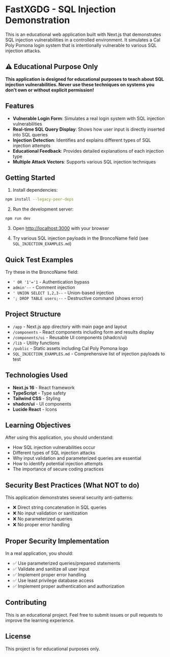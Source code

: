 # FastXGDG - SQL Injection Demonstration

This is an educational web application built with Next.js that demonstrates SQL injection vulnerabilities in a controlled environment. It simulates a Cal Poly Pomona login system that is intentionally vulnerable to various SQL injection attacks.

## ⚠️ Educational Purpose Only

**This application is designed for educational purposes to teach about SQL injection vulnerabilities. Never use these techniques on systems you don't own or without explicit permission!**

## Features

- **Vulnerable Login Form**: Simulates a real login system with SQL injection vulnerabilities
- **Real-time SQL Query Display**: Shows how user input is directly inserted into SQL queries
- **Injection Detection**: Identifies and explains different types of SQL injection attempts
- **Educational Feedback**: Provides detailed explanations of each injection type
- **Multiple Attack Vectors**: Supports various SQL injection techniques

## Getting Started

1. Install dependencies:
```bash
npm install --legacy-peer-deps
```

2. Run the development server:
```bash
npm run dev
```

3. Open [http://localhost:3000](http://localhost:3000) with your browser

4. Try various SQL injection payloads in the BroncoName field (see `SQL_INJECTION_EXAMPLES.md`)

## Quick Test Examples

Try these in the BroncoName field:
- `' OR '1'='1` - Authentication bypass
- `admin'--` - Comment injection
- `' UNION SELECT 1,2,3--` - Union-based injection
- `'; DROP TABLE users;--` - Destructive command (shows error)

## Project Structure

- `/app` - Next.js app directory with main page and layout
- `/components` - React components including form and results display
- `/components/ui` - Reusable UI components (shadcn/ui)
- `/lib` - Utility functions
- `/public` - Static assets including Cal Poly Pomona logo
- `SQL_INJECTION_EXAMPLES.md` - Comprehensive list of injection payloads to test

## Technologies Used

- **Next.js 16** - React framework
- **TypeScript** - Type safety
- **Tailwind CSS** - Styling
- **shadcn/ui** - UI components
- **Lucide React** - Icons

## Learning Objectives

After using this application, you should understand:
- How SQL injection vulnerabilities occur
- Different types of SQL injection attacks
- Why input validation and parameterized queries are essential
- How to identify potential injection attempts
- The importance of secure coding practices

## Security Best Practices (What NOT to do)

This application demonstrates several security anti-patterns:
- ❌ Direct string concatenation in SQL queries
- ❌ No input validation or sanitization
- ❌ No parameterized queries
- ❌ No proper error handling

## Proper Security Implementation

In a real application, you should:
- ✅ Use parameterized queries/prepared statements
- ✅ Validate and sanitize all user input
- ✅ Implement proper error handling
- ✅ Use least privilege database access
- ✅ Implement proper authentication and authorization

## Contributing

This is an educational project. Feel free to submit issues or pull requests to improve the learning experience.

## License

This project is for educational purposes only.
